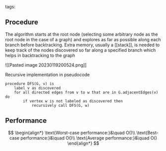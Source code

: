 tags:

## Procedure

The algorithm starts at the root node (selecting some arbitrary node as the root node in the case of a graph) and explores as far as possible along each branch before backtracking. Extra memory, usually a [[stack]], is needed to keep track of the nodes discovered so far along a specified branch which helps in backtracking to the graph

![[Pasted image 20230119200524.png]]

Recursive implementation in pseudocode
```
procedure DFS(G, v) is
    label v as discovered
    for all directed edges from v to w that are in G.adjacentEdges(v) do
        if vertex w is not labeled as discovered then
            recursively call DFS(G, w)
```

## Performance

$$
\begin{align*}
\text{Worst-case performance:}&\quad O()\\
\text{Best-case performance:}&\quad O()\\
\text{Average performance:}&\quad O()
\end{align*}
$$